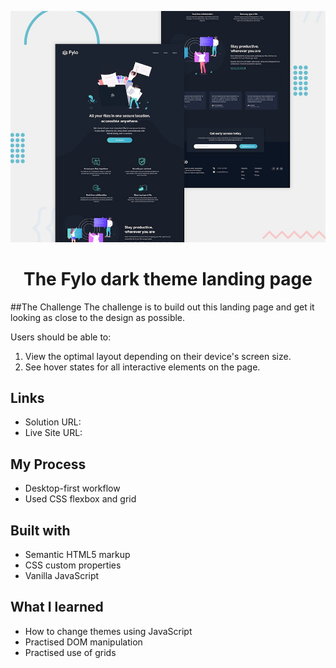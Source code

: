 ![The Fylo dark theme landing page](https://github.com/Agnik7/fylo-landing-page-dark-theme-frontend-mentor/blob/main/design/desktop-preview.jpg)


<h1 align="center">The Fylo dark theme landing page</h1>
##The Challenge
The challenge is to build out this landing page and get it looking as close to the design as possible.

Users should be able to:
1. View the optimal layout depending on their device's screen size.
2. See hover states for all interactive elements on the page.

## Links
- Solution URL: 
- Live Site URL: 

## My Process
- Desktop-first workflow
- Used CSS flexbox and grid
## Built with 
- Semantic HTML5 markup
- CSS custom properties
- Vanilla JavaScript

## What I learned
- How to change themes using JavaScript
- Practised DOM manipulation
- Practised use of grids


